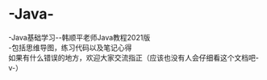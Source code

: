 # -Java-
-Java基础学习--韩顺平老师Java教程2021版  
-包括思维导图，练习代码以及笔记心得  
如果有什么错误的地方，欢迎大家交流指正（应该也没有人会仔细看这个文档吧-v-）
